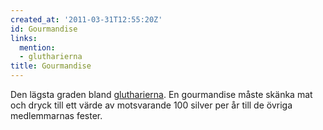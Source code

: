 ```yaml
---
created_at: '2011-03-31T12:55:20Z'
id: Gourmandise
links:
  mention:
  - glutharierna
title: Gourmandise
---
```


Den lägsta graden bland [glutharierna]. En gourmandise måste skänka mat och dryck till ett värde av
motsvarande 100 silver per år till de övriga medlemmarnas fester.

  [glutharierna]: glutharierna